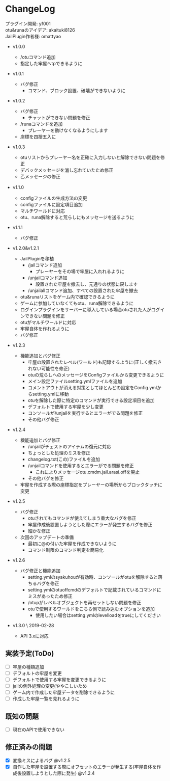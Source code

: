 # ChangeLog

プラグイン開発: yf001  
otu&runaのアイデア: akaituki8126  
JailPlugin作者様: omattyao  

- v1.0.0
  - /otuコマンド追加
  - 指定した牢屋へtpできるように

- v1.0.1
  - バグ修正
    - コマンド、ブロック設置、破壊ができないように

- v1.0.2
  - バグ修正
    - チャットができない問題を修正
  - /runaコマンドを追加
    - プレーヤーを動けなくなるようにします
  - 座標を四捨五入に

- v1.0.3
  - otuリストからプレーヤー名を正確に入力しないと解除できない問題を修正
  - デバックメッセージを消し忘れていたため修正
  - 乙メッセージの修正

- v1.1.0　
  - configファイルの生成方法の変更
  - configファイルに設定項目追加
  - マルチワールドに対応
  - otu、runa解除すると荒らしにもメッセージを送るように

- v1.1.1
  - バグ修正

- v1.2.0&v1.2.1
  - JailPluginを移植
    - /jailコマンド追加
      - プレーヤーをその場で牢屋に入れれるように
    - /unjailコマンド追加
      - 設置された牢屋を撤去し、元通りの状態に戻します
    - /unjailallコマンド追加、すべての設置された牢屋を撤去
  - otu&runaリストをゲーム内で確認できるように
  - ゲームに参加していなくてもotu、runa解除できるように
  - ログインプラグインをサーバーに導入している場合otuされた人がログインできない問題を修正
  - otuがマルチワールドに対応
  - 牢屋自体を作れるように
  - バグ修正

- v1.2.3
  - 機能追加とバグ修正
    - 牢屋の設置されたレベル(ワールド)も記録するように(正しく撤去されない可能性を修正)
    - otuの荒らしへのメッセージをConfigファイルから変更できるように
    - メイン設定ファイルsetting.ymlファイルを追加
    - コメントアウトが消える対策としてほとんどの設定をConfig.ymlからsetting.ymlに移動
    - otuを解除した際に特定のコマンドが実行できる設定項目を追加
    - デフォルトで使用する牢屋を少し変更
    - コンソールが/unjailを実行するとエラーがでる問題を修正
    - その他バグ修正

- v1.2.4
  - 機能追加とバグ修正
    - /unjailがチェストのアイテムの復元に対応
    - ちょっとした処理のミスを修正
    - changelog.txt(この)ファイルを追加
    - /unjailコマンドを使用するとエラーがでる問題を修正
      - これによりメッセージotu.cmdm.jail.arasi.offを廃止
    - その他バグを修正
  - 牢屋を作成する際の座標指定をプレーヤーの場所からブロックタッチに変更

- v1.2.5
  - バグ修正
    - otuされてもコマンドが使えてしまう重大なバグを修正
    - 牢屋作成後設置しようとした際にエラーが発生するバグを修正
    - 細かな修正
  - 次回のアップデートの準備
    - 最初に@の付いた牢屋を作成できないように
    - コマンド制限のコマンド判定を簡易化

- v1.2.6
  - バグ修正と機能追加
    - setting.ymlのsyakuhouが有効時、コンソールがotuを解除すると落ちるバグを修正
    - setting.ymlのotuoffcmdのデフォルトで記載されているコマンドにミスがあったため修正
    - /otupがレベルオブジェクトを再セットしない問題を修正
    - otuで使用するワールドをこちら側で読み込むオプションを追加
      - 使用したい場合はsetting.ymlのlevelloadをtrueにしてください
      
- v1.3.0 \ 2019-02-28
  - API 3.xに対応

## 実装予定(ToDo)

- [ ] 牢屋の種類追加
- [ ] デフォルトの牢屋を変更
- [ ] デフォルトで使用する牢屋を変更できるように
- [ ] jailの例外処理の変更(ややこしいため
- [ ] ゲーム内で作成した牢屋データを削除できるように
- [ ] 作成した牢屋一覧を見れるように

## 既知の問題

- [ ] 現在のAPIで使用できない

## 修正済みの問題

- [x] 変換ミスによるバグ @v1.2.5
- [x] 自作した牢屋を設置する際にオフセットのエラーが発生する(牢屋自体を作成後設置しようとした際に発生) @v1.2.4